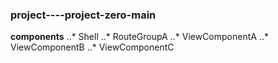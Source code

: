 ### project----project-zero-main
**components**
..* Shell
..* RouteGroupA
..* ViewComponentA
..* ViewComponentB
..* ViewComponentC
